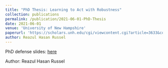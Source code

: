 ```yaml
---
title: "PhD Thesis: Learning to Act with Robustness"
collection: publications
permalink: /publication/2021-06-01-PhD-Thesis
date: 2021-06-01
venue: 'University of New Hampshire'
paperurl: 'https://scholars.unh.edu/cgi/viewcontent.cgi?article=3633&context=dissertation'
author: Reazul Hasan Russel
---
```

PhD defense slides: <a href="https://github.com/ReazulHasan/reazulhasan.github.io/blob/master/files/Defense_presentation_final_reazul_1.pdf">here</a>

Author: Reazul Hasan Russel
